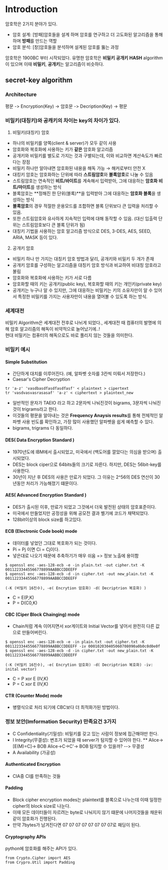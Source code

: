 # Introduction

암호학은 2가지 분야가 있다. 
* 암호 설계: [방패]암호들을 설계 하며 암호를 연구하고 더 고도화된 알고리즘을 통해 하며 **방패**를 만드는 역할
* 암호 분석: [창]암호들을 분석하며 설계된 암호를 뚫는 과정

암호학은 1900BC 부터 시작되었다.
유명한 암호학은 **비밀키** **공개키** **HASH** algorithm이 있으며 이때 **비밀키**, **공개키**는 알고리즘이 비슷하다.

## secret-key algorithm
### Architecture
 평문 -> Encryption(Key) -> 암호문 -> Decription(Key) -> 평문
 
### 비밀키(대칭키)와 공캐키의 차이는 key의 차이가 있다.   
 
 1. 비밀키(대칭키) 암호  
- 하나의 비밀키를 양쪽(client & server)가 모두 같이 사용  
- 암호화와 복호화에 사용하는 키가 **같은** 암호화 알고리즘  
- 공개키와 비밀키를 별도로 가지는 것과 구별되는데, 이와 비교하면 계산속도가 빠르다는 장점   
- 비밀키 하나만 알아내면 암호화된 내용을 해독 가능 → 해커로부터 안전 X  
- 대킹키 암호는 암호화하는 단위에 따라 **스트림암호**와 **블록암호**로 나눌 수 있음  
- 스트림암호는 연속적인 **비트/바이트**를 계속해서 입력받아, 그에 대응하는 **암호화 비트/마이트**를 생성하는 방식  
- 블록암호는 **정해진 한 단위(블록)**을 입력받아 그에 대응하는 **암호화 블록**을 생성하는 방식   
- **블록암호**의 경우 적절한 운용모드를 조합하면 블록 단위보다 큰 입력을 처리할 수 있음.   
- 또한 스트림암호와 유사하게 지속적인 입력에 대해 동작할 수 있음. (대신 입출력 단위는 스트림암호보다 큰 블록 단위가 됨)  
- 대칭키 기법을 사용하는 암호 알고리즘 방식으로 DES, 3-DES, AES, SEED, ARIA, MASK 등이 있다.   

2. 공개키 암호 
- 비밀키 하나 만 가지는 대칭키 암호 방법과 달리, 공개키와 비밀키 두 개가 존재  
- 공개키 암호를 구성하는 알고리즘을 대칭키 암호 방식과 비교하여 비대칭 암호라고 불림  
- 암호화와 복호화에 사용하는 키가 서로 다름  
- 암호화할 때의 키는 공개키(public key), 복호화할 때의 키는 개인키(private key)  
- 공개키는 누구나 알 수 있지만, 그에 대응하는 비밀키는 키의 소유자만이 알 수 있어서 특정한 비밀키를 가지는 사용자만이 내용을 열어볼 수 있도록 하는 방식.  
 
 
### 세계대전
 
 비밀키 Algorithm은 세계대전 전후로 나뉘게 되었다., 세계대전 때 컴퓨터의 발명에 의해 암호 알고리즘의 해독이 비약적으로 늘어났기에..!  
 현대 비밀키는 컴퓨터의 해독으로도 바로 풀리지 않는 것들을 의미한다. 
 
### 비밀키 예시
#### Simple Substitution
 * 간단하게 대치를 이루어진다. (예, 알파벳 숫자를 3칸씩 미뤄서 저장한다.)
 * Caesar's Cipher Decryption
 ```
 tr 'a-z' 'vasdbasdfasdfasdfasf' < plaintext > cipertext
 tr 'vasdvasvasrasasaf' 'a-z' < ciphertext > plaintext_new
 ```
 * 일반적인 문자가 TAEIO 라고 하고  2문자씩 나눠진것이 bigrams, 3문자씩 나눠진것이 trigrams라고 한다. 
 * 이것들의 평문을 알아내는 것은 **Frequency Anaysis results**를 통해 전체적인 알파벳 사용 빈도를 확인하고, 가장 많이 사용했던 알파벳을 쉽게 예측할 수 있다.
 * bigrams, trigrams 다 동일하다.
 
 
#### DES( Data Encryption Standard )
 * 1970년도에 IBM에서 출시되었고, 미국에서 (백도어를 깔았다는 의심을 받으며) 출시되었다. 
 * DES는 block ciper으로 64bits들의 크기로 자른다. 하지만, DES는 56bit-key를 사용한다.
 * 30년이 지난 후 DES의 사용은 만료가 되었다. 그 이유는 2^56의 DES 연산이 30년동안 처리가 가능해졌기 떄문이다.
 
#### AES( Advanced Encryption Standard )
 * DES가 출시된 이후, 만료가 되었고 그것에서 더욱 발전된 상태의 암호표준이다.
 * 미국에서 만들었지만 공정성을 위해 공모전 결과 벨기에 코드가 채택되었다.
 * 128bit이상의 block size를 하고있다. 
 
#### ECB (Electronic Code book) mode
 * 데이터를 넣었던 그대로 복호화가 되는 것이다.
 * Pi = Pj 이면 Ci = Cj이다. 
 * 넣은대로 나오기 때문에 추축하기가 매우 쉬움 => 정보 노출에 용이함
 
 ```
 $ openssl enc -aes-128-ecb -e -in plain.txt -out cipher.txt -K 00112233445566778899AABBCCDDEEFF
 $ openssl enc -aes-128-ecb -d -in cipher.txt -out new_plain.txt -K 00112233445566778899AABBCCDDEEFF
 
 (-K (비밀키 16진수), -e( Encrytion 암호화) -d( Decriptrion 복호화) )
 ```
 * C = E(P,K)
 * P = D(C0,K)
#### CBC (Ciper Block Chainging) mode
 * Chain처럼 계속 이어지면서 xor게이트와 Initial Vector를 넣어서 완전히 다른 값으로 만들어버린다. 
 ```
 $ openssl enc -aes-128-ecb -e -in plain.txt -out cipher.txt -K 00112233445566778899AABBCCDDEEFF -iv 000102030405060708090a0b0c0d0e0f
 $ openssl enc -aes-128-ecb -d -in cipher.txt -out new_plain.txt -K 00112233445566778899AABBCCDDEEFF
 
 (-K (비밀키 16진수), -e( Encrytion 암호화) -d( Decriptrion 복호화) -iv: inital vector)
 ```
 * C = P xor E (IV,K)
 * P = C xor E (IV,K)
 
#### CTR (Counter Mode) mode
 * 병렬식으로 처리 되기에 CBC보다 더 최적화가된 방법이다. 

### 정보 보안(Imformation Security) 만족요건 3가지
* C Confidentiality(기밀성): 비밀키를 갖고 있는 사람이 정보에 접근해야만 한다.
* I Integrity(무결성): 변조가 되었을 때 server가 탐지할 수 있어야 한다.
** Alice->[E(M)=C]-> BOB Alice->C->C'-> BOB 탐지할 수 있을까? --> 무결성
* A Availability (가공성)
 
#### Authenticated Encryption
* CIA중 CI를 만족하는 것들

#### Padding
* Block cipher encryption modes는 plaintext를 블록으로 나누는데 이때 일정한 cipher의 block size로 나눈다.
* 이때 모든 데이터들이 자르려는 byte로 나눠지지 않기 떄문에 나머지것들을 채운뒤 같이 암호화가 진행된다.
* 만약 7bytes가 남겨진다면 07 07 07 07 07 07 07 07로 패딩이 된다.

#### Cryptography APIs

python에 암호화를 해주는 API가 있다.
```
from Crypto.Cipher import AES
from Crypro.Util import Padding
```


